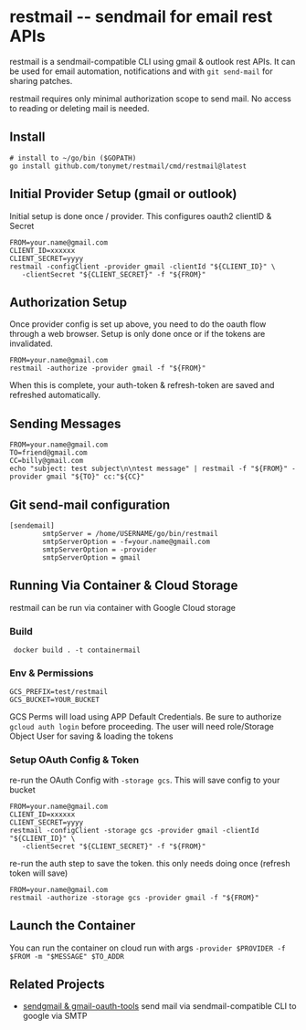 # restmail -- sendmail for email rest APIs

restmail is a sendmail-compatible CLI using gmail & outlook rest APIs. It can be used
for email automation, notifications and with `git send-mail` for sharing patches. 

restmail requires only minimal authorization scope to send mail.  No access to reading
or deleting mail is needed.

## Install
```
# install to ~/go/bin ($GOPATH)
go install github.com/tonymet/restmail/cmd/restmail@latest
```

## Initial Provider Setup (gmail or outlook)
Initial setup is done once / provider. This configures oauth2 clientID & Secret

```
FROM=your.name@gmail.com
CLIENT_ID=xxxxxx
CLIENT_SECRET=yyyy
restmail -configClient -provider gmail -clientId "${CLIENT_ID}" \ 
   -clientSecret "${CLIENT_SECRET}" -f "${FROM}"
```

## Authorization Setup
Once provider config is set up above, you need to do the oauth flow through
a web browser.  Setup is only done once or if the tokens are invalidated. 
```
FROM=your.name@gmail.com
restmail -authorize -provider gmail -f "${FROM}"
```
When this is complete, your auth-token & refresh-token are saved and refreshed
automatically.

## Sending Messages
```
FROM=your.name@gmail.com
TO=friend@gmail.com
CC=billy@gmail.com
echo "subject: test subject\n\ntest message" | restmail -f "${FROM}" -provider gmail "${TO}" cc:"${CC}"

```

## Git send-mail configuration

```
[sendemail]
        smtpServer = /home/USERNAME/go/bin/restmail
        smtpServerOption = -f=your.name@gmail.com 
        smtpServerOption = -provider 
        smtpServerOption = gmail
```

## Running Via Container & Cloud Storage

restmail can be run via container with Google Cloud storage

### Build 
```
 docker build . -t containermail 
```

### Env  & Permissions
```
GCS_PREFIX=test/restmail
GCS_BUCKET=YOUR_BUCKET
```
GCS Perms will load using APP Default Credentials.  Be sure to authorize `gcloud auth login` before proceeding.
The user will need role/Storage Object User for saving & loading the tokens

### Setup OAuth Config & Token

re-run the OAuth Config with `-storage gcs`. This will save config to your bucket

```
FROM=your.name@gmail.com
CLIENT_ID=xxxxxx
CLIENT_SECRET=yyyy
restmail -configClient -storage gcs -provider gmail -clientId "${CLIENT_ID}" \ 
   -clientSecret "${CLIENT_SECRET}" -f "${FROM}"
```

re-run the auth step to save the token. this only needs doing once (refresh token will save)

```
FROM=your.name@gmail.com
restmail -authorize -storage gcs -provider gmail -f "${FROM}"
```

## Launch the Container

You can run the container on cloud run with args `-provider $PROVIDER -f $FROM -m "$MESSAGE" $TO_ADDR`






## Related Projects
* [sendgmail & gmail-oauth-tools](https://github.com/google/gmail-oauth2-tools) send mail via sendmail-compatible
CLI to google via SMTP

